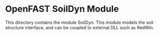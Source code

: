 # OpenFAST SoilDyn Module

This directory contains the module SoilDyn.  This module models the soil structure interface, and can be coupled to external DLL such as RedWin. 
